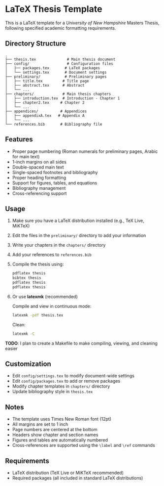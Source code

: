 # LaTeX Thesis Template

This is a LaTeX template for a *University of New Hampshire* Masters Thesis, following specified academic formatting requirements.

## Directory Structure

```
.
├── thesis.tex              # Main thesis document
├── config/                 # Configuration files
│   ├── packages.tex       # LaTeX packages
│   └── settings.tex       # Document settings
├── preliminary/           # Preliminary pages
│   ├── title.tex         # Title page
│   ├── abstract.tex      # Abstract
│   └── ...
├── chapters/             # Main thesis chapters
│   ├── introduction.tex  # Introduction - Chapter 1
│   ├── chapter2.tex     # Chapter 2
│   └── ...
├── appendices/          # Appendices
│   ├── appendixA.tex   # Appendix A
│   └── ...
└── references.bib       # Bibliography file
```

## Features

- Proper page numbering (Roman numerals for preliminary pages, Arabic for main text)
- 1-inch margins on all sides
- Double-spaced main text
- Single-spaced footnotes and bibliography
- Proper heading formatting
- Support for figures, tables, and equations
- Bibliography management
- Cross-referencing support

## Usage

1. Make sure you have a LaTeX distribution installed (e.g., TeX Live, MiKTeX)
2. Edit the files in the `preliminary/` directory to add your information
3. Write your chapters in the `chapters/` directory
4. Add your references to `references.bib`
5. Compile the thesis using:
   ```bash
   pdflatex thesis
   bibtex thesis
   pdflatex thesis
   pdflatex thesis
   ```

6. Or use **latexmk** (recommended)

    Compile and view in continuous mode:
    ```bash
    latexmk -pdf thesis.tex
    ```

    Clean:
    ```bash
    latexmk -C
    ```

**TODO**: I plan to create a Makefile to make compiling, viewing, and cleaning easier

## Customization

- Edit `config/settings.tex` to modify document-wide settings
- Edit `config/packages.tex` to add or remove packages
- Modify chapter templates in `chapters/` directory
- Update bibliography style in `thesis.tex`

## Notes

- The template uses Times New Roman font (12pt)
- All margins are set to 1 inch
- Page numbers are centered at the bottom
- Headers show chapter and section names
- Figures and tables are automatically numbered
- Cross-references are supported using the `\label` and `\ref` commands

## Requirements

- LaTeX distribution (TeX Live or MiKTeX recommended)
- Required packages (all included in standard LaTeX distributions)
